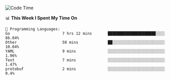 <!--START_SECTION:waka-->
![Code Time](http://img.shields.io/badge/Code%20Time-322%20hrs%2058%20mins-blue)

📊 **This Week I Spent My Time On** 

```text
💬 Programming Languages: 
Go                       7 hrs 12 mins       █████████████████████░░░░   86.04% 
Other                    50 mins             ██░░░░░░░░░░░░░░░░░░░░░░░   10.04% 
YAML                     9 mins              ░░░░░░░░░░░░░░░░░░░░░░░░░   1.96% 
Text                     7 mins              ░░░░░░░░░░░░░░░░░░░░░░░░░   1.47% 
protobuf                 2 mins              ░░░░░░░░░░░░░░░░░░░░░░░░░   0.4%

```


<!--END_SECTION:waka-->
